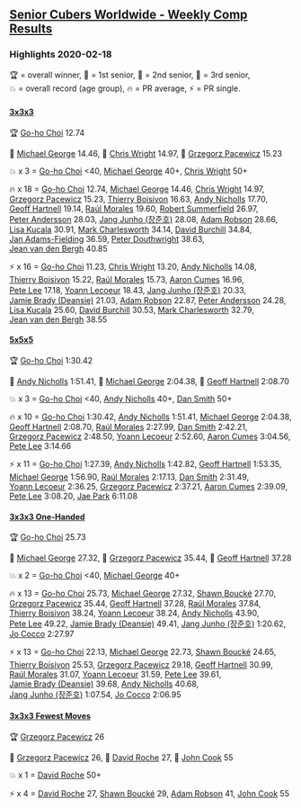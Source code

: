 <style>table {white-space: nowrap;}</style>
<link rel="stylesheet" type="text/css" href="/scw-comp/css/flags.css" />

## [Senior Cubers Worldwide - Weekly Comp Results](/scw-comp/results/)
### Highlights 2020-02-18

<span style="white-space: nowrap;">🏆 = overall winner</span>, <span style="white-space: nowrap;">🥇 = 1st senior</span>, <span style="white-space: nowrap;">🥈 = 2nd senior</span>, <span style="white-space: nowrap;">🥉 = 3rd senior</span>, <span style="white-space: nowrap;">💥 = overall record (age group)</span>, <span style="white-space: nowrap;">🔥 = PR average</span>, <span style="white-space: nowrap;">⚡ = PR single</span>.

#### [3x3x3](333.md)

<span style="white-space: nowrap;">🏆 [Go-ho Choi](../../persons/go_ho_choi/333.md) 12.74</span>

<span style="white-space: nowrap;">🥇 [Michael George](../../persons/michael_george/333.md) 14.46</span>, <span style="white-space: nowrap;">🥈 [Chris Wright](../../persons/chris_wright/333.md) 14.97</span>, <span style="white-space: nowrap;">🥉 [Grzegorz Pacewicz](../../persons/grzegorz_pacewicz/333.md) 15.23</span>

💥 x 3 = <span style="white-space: nowrap;">[Go-ho Choi](../../persons/go_ho_choi/333.md) <40</span>, <span style="white-space: nowrap;">[Michael George](../../persons/michael_george/333.md) 40+</span>, <span style="white-space: nowrap;">[Chris Wright](../../persons/chris_wright/333.md) 50+</span>

🔥 x 18 = <span style="white-space: nowrap;">[Go-ho Choi](../../persons/go_ho_choi/333.md) 12.74</span>, <span style="white-space: nowrap;">[Michael George](../../persons/michael_george/333.md) 14.46</span>, <span style="white-space: nowrap;">[Chris Wright](../../persons/chris_wright/333.md) 14.97</span>, <span style="white-space: nowrap;">[Grzegorz Pacewicz](../../persons/grzegorz_pacewicz/333.md) 15.23</span>, <span style="white-space: nowrap;">[Thierry Boisivon](../../persons/thierry_boisivon/333.md) 16.63</span>, <span style="white-space: nowrap;">[Andy Nicholls](../../persons/andy_nicholls/333.md) 17.70</span>, <span style="white-space: nowrap;">[Geoff Hartnell](../../persons/geoff_hartnell/333.md) 19.14</span>, <span style="white-space: nowrap;">[Raúl Morales](../../persons/raul_morales/333.md) 19.60</span>, <span style="white-space: nowrap;">[Robert Summerfield](../../persons/robert_summerfield/333.md) 26.97</span>, <span style="white-space: nowrap;">[Peter Andersson](../../persons/peter_andersson/333.md) 28.03</span>, <span style="white-space: nowrap;">[Jang Junho (장준호)](../../persons/jang_junho/333.md) 28.08</span>, <span style="white-space: nowrap;">[Adam Robson](../../persons/adam_robson/333.md) 28.66</span>, <span style="white-space: nowrap;">[Lisa Kucala](../../persons/lisa_kucala/333.md) 30.91</span>, <span style="white-space: nowrap;">[Mark Charlesworth](../../persons/mark_charlesworth/333.md) 34.14</span>, <span style="white-space: nowrap;">[David Burchill](../../persons/david_burchill/333.md) 34.84</span>, <span style="white-space: nowrap;">[Jan Adams-Fielding](../../persons/jan_adams_fielding/333.md) 36.59</span>, <span style="white-space: nowrap;">[Peter Douthwright](../../persons/peter_douthwright/333.md) 38.63</span>, <span style="white-space: nowrap;">[Jean van den Bergh](../../persons/jean_van_den_bergh/333.md) 40.85</span>

⚡ x 16 = <span style="white-space: nowrap;">[Go-ho Choi](../../persons/go_ho_choi/333.md) 11.23</span>, <span style="white-space: nowrap;">[Chris Wright](../../persons/chris_wright/333.md) 13.20</span>, <span style="white-space: nowrap;">[Andy Nicholls](../../persons/andy_nicholls/333.md) 14.08</span>, <span style="white-space: nowrap;">[Thierry Boisivon](../../persons/thierry_boisivon/333.md) 15.22</span>, <span style="white-space: nowrap;">[Raúl Morales](../../persons/raul_morales/333.md) 15.73</span>, <span style="white-space: nowrap;">[Aaron Cumes](../../persons/aaron_cumes/333.md) 16.96</span>, <span style="white-space: nowrap;">[Pete Lee](../../persons/pete_lee/333.md) 17.18</span>, <span style="white-space: nowrap;">[Yoann Lecoeur](../../persons/yoann_lecoeur/333.md) 18.43</span>, <span style="white-space: nowrap;">[Jang Junho (장준호)](../../persons/jang_junho/333.md) 20.33</span>, <span style="white-space: nowrap;">[Jamie Brady (Deansie)](../../persons/jamie_brady/333.md) 21.03</span>, <span style="white-space: nowrap;">[Adam Robson](../../persons/adam_robson/333.md) 22.87</span>, <span style="white-space: nowrap;">[Peter Andersson](../../persons/peter_andersson/333.md) 24.28</span>, <span style="white-space: nowrap;">[Lisa Kucala](../../persons/lisa_kucala/333.md) 25.60</span>, <span style="white-space: nowrap;">[David Burchill](../../persons/david_burchill/333.md) 30.53</span>, <span style="white-space: nowrap;">[Mark Charlesworth](../../persons/mark_charlesworth/333.md) 32.79</span>, <span style="white-space: nowrap;">[Jean van den Bergh](../../persons/jean_van_den_bergh/333.md) 38.55</span>

#### [5x5x5](555.md)

<span style="white-space: nowrap;">🏆 [Go-ho Choi](../../persons/go_ho_choi/555.md) 1:30.42</span>

<span style="white-space: nowrap;">🥇 [Andy Nicholls](../../persons/andy_nicholls/555.md) 1:51.41</span>, <span style="white-space: nowrap;">🥈 [Michael George](../../persons/michael_george/555.md) 2:04.38</span>, <span style="white-space: nowrap;">🥉 [Geoff Hartnell](../../persons/geoff_hartnell/555.md) 2:08.70</span>

💥 x 3 = <span style="white-space: nowrap;">[Go-ho Choi](../../persons/go_ho_choi/555.md) <40</span>, <span style="white-space: nowrap;">[Andy Nicholls](../../persons/andy_nicholls/555.md) 40+</span>, <span style="white-space: nowrap;">[Dan Smith](../../persons/dan_smith/555.md) 50+</span>

🔥 x 10 = <span style="white-space: nowrap;">[Go-ho Choi](../../persons/go_ho_choi/555.md) 1:30.42</span>, <span style="white-space: nowrap;">[Andy Nicholls](../../persons/andy_nicholls/555.md) 1:51.41</span>, <span style="white-space: nowrap;">[Michael George](../../persons/michael_george/555.md) 2:04.38</span>, <span style="white-space: nowrap;">[Geoff Hartnell](../../persons/geoff_hartnell/555.md) 2:08.70</span>, <span style="white-space: nowrap;">[Raúl Morales](../../persons/raul_morales/555.md) 2:27.99</span>, <span style="white-space: nowrap;">[Dan Smith](../../persons/dan_smith/555.md) 2:42.21</span>, <span style="white-space: nowrap;">[Grzegorz Pacewicz](../../persons/grzegorz_pacewicz/555.md) 2:48.50</span>, <span style="white-space: nowrap;">[Yoann Lecoeur](../../persons/yoann_lecoeur/555.md) 2:52.60</span>, <span style="white-space: nowrap;">[Aaron Cumes](../../persons/aaron_cumes/555.md) 3:04.56</span>, <span style="white-space: nowrap;">[Pete Lee](../../persons/pete_lee/555.md) 3:14.66</span>

⚡ x 11 = <span style="white-space: nowrap;">[Go-ho Choi](../../persons/go_ho_choi/555.md) 1:27.39</span>, <span style="white-space: nowrap;">[Andy Nicholls](../../persons/andy_nicholls/555.md) 1:42.82</span>, <span style="white-space: nowrap;">[Geoff Hartnell](../../persons/geoff_hartnell/555.md) 1:53.35</span>, <span style="white-space: nowrap;">[Michael George](../../persons/michael_george/555.md) 1:56.90</span>, <span style="white-space: nowrap;">[Raúl Morales](../../persons/raul_morales/555.md) 2:17.13</span>, <span style="white-space: nowrap;">[Dan Smith](../../persons/dan_smith/555.md) 2:31.49</span>, <span style="white-space: nowrap;">[Yoann Lecoeur](../../persons/yoann_lecoeur/555.md) 2:36.25</span>, <span style="white-space: nowrap;">[Grzegorz Pacewicz](../../persons/grzegorz_pacewicz/555.md) 2:37.21</span>, <span style="white-space: nowrap;">[Aaron Cumes](../../persons/aaron_cumes/555.md) 2:39.09</span>, <span style="white-space: nowrap;">[Pete Lee](../../persons/pete_lee/555.md) 3:08.20</span>, <span style="white-space: nowrap;">[Jae Park](../../persons/jae_park/555.md) 6:11.08</span>

#### [3x3x3 One-Handed](333oh.md)

<span style="white-space: nowrap;">🏆 [Go-ho Choi](../../persons/go_ho_choi/333oh.md) 25.73</span>

<span style="white-space: nowrap;">🥇 [Michael George](../../persons/michael_george/333oh.md) 27.32</span>, <span style="white-space: nowrap;">🥈 [Grzegorz Pacewicz](../../persons/grzegorz_pacewicz/333oh.md) 35.44</span>, <span style="white-space: nowrap;">🥉 [Geoff Hartnell](../../persons/geoff_hartnell/333oh.md) 37.28</span>

💥 x 2 = <span style="white-space: nowrap;">[Go-ho Choi](../../persons/go_ho_choi/333oh.md) <40</span>, <span style="white-space: nowrap;">[Michael George](../../persons/michael_george/333oh.md) 40+</span>

🔥 x 13 = <span style="white-space: nowrap;">[Go-ho Choi](../../persons/go_ho_choi/333oh.md) 25.73</span>, <span style="white-space: nowrap;">[Michael George](../../persons/michael_george/333oh.md) 27.32</span>, <span style="white-space: nowrap;">[Shawn Boucké](../../persons/shawn_boucke/333oh.md) 27.70</span>, <span style="white-space: nowrap;">[Grzegorz Pacewicz](../../persons/grzegorz_pacewicz/333oh.md) 35.44</span>, <span style="white-space: nowrap;">[Geoff Hartnell](../../persons/geoff_hartnell/333oh.md) 37.28</span>, <span style="white-space: nowrap;">[Raúl Morales](../../persons/raul_morales/333oh.md) 37.84</span>, <span style="white-space: nowrap;">[Thierry Boisivon](../../persons/thierry_boisivon/333oh.md) 38.24</span>, <span style="white-space: nowrap;">[Yoann Lecoeur](../../persons/yoann_lecoeur/333oh.md) 38.24</span>, <span style="white-space: nowrap;">[Andy Nicholls](../../persons/andy_nicholls/333oh.md) 43.90</span>, <span style="white-space: nowrap;">[Pete Lee](../../persons/pete_lee/333oh.md) 49.22</span>, <span style="white-space: nowrap;">[Jamie Brady (Deansie)](../../persons/jamie_brady/333oh.md) 49.41</span>, <span style="white-space: nowrap;">[Jang Junho (장준호)](../../persons/jang_junho/333oh.md) 1:20.62</span>, <span style="white-space: nowrap;">[Jo Cocco](../../persons/jo_cocco/333oh.md) 2:27.97</span>

⚡ x 13 = <span style="white-space: nowrap;">[Go-ho Choi](../../persons/go_ho_choi/333oh.md) 22.13</span>, <span style="white-space: nowrap;">[Michael George](../../persons/michael_george/333oh.md) 22.73</span>, <span style="white-space: nowrap;">[Shawn Boucké](../../persons/shawn_boucke/333oh.md) 24.65</span>, <span style="white-space: nowrap;">[Thierry Boisivon](../../persons/thierry_boisivon/333oh.md) 25.53</span>, <span style="white-space: nowrap;">[Grzegorz Pacewicz](../../persons/grzegorz_pacewicz/333oh.md) 29.18</span>, <span style="white-space: nowrap;">[Geoff Hartnell](../../persons/geoff_hartnell/333oh.md) 30.99</span>, <span style="white-space: nowrap;">[Raúl Morales](../../persons/raul_morales/333oh.md) 31.07</span>, <span style="white-space: nowrap;">[Yoann Lecoeur](../../persons/yoann_lecoeur/333oh.md) 31.59</span>, <span style="white-space: nowrap;">[Pete Lee](../../persons/pete_lee/333oh.md) 39.61</span>, <span style="white-space: nowrap;">[Jamie Brady (Deansie)](../../persons/jamie_brady/333oh.md) 39.68</span>, <span style="white-space: nowrap;">[Andy Nicholls](../../persons/andy_nicholls/333oh.md) 40.68</span>, <span style="white-space: nowrap;">[Jang Junho (장준호)](../../persons/jang_junho/333oh.md) 1:07.54</span>, <span style="white-space: nowrap;">[Jo Cocco](../../persons/jo_cocco/333oh.md) 2:06.95</span>

#### [3x3x3 Fewest Moves](333fm.md)

<span style="white-space: nowrap;">🏆 [Grzegorz Pacewicz](../../persons/grzegorz_pacewicz/333fm.md) 26</span>

<span style="white-space: nowrap;">🥇 [Grzegorz Pacewicz](../../persons/grzegorz_pacewicz/333fm.md) 26</span>, <span style="white-space: nowrap;">🥈 [David Roche](../../persons/david_roche/333fm.md) 27</span>, <span style="white-space: nowrap;">🥉 [John Cook](../../persons/john_cook/333fm.md) 55</span>

💥 x 1 = <span style="white-space: nowrap;">[David Roche](../../persons/david_roche/333fm.md) 50+</span>

⚡ x 4 = <span style="white-space: nowrap;">[David Roche](../../persons/david_roche/333fm.md) 27</span>, <span style="white-space: nowrap;">[Shawn Boucké](../../persons/shawn_boucke/333fm.md) 29</span>, <span style="white-space: nowrap;">[Adam Robson](../../persons/adam_robson/333fm.md) 41</span>, <span style="white-space: nowrap;">[John Cook](../../persons/john_cook/333fm.md) 55</span>


<!-- Global site tag (gtag.js) - Google Analytics -->
<script async src="https://www.googletagmanager.com/gtag/js?id=UA-86348435-3"></script>
<script>window.dataLayer = window.dataLayer || []; function gtag() {dataLayer.push(arguments);} gtag('js', new Date()); gtag('config', 'UA-86348435-3');</script>
